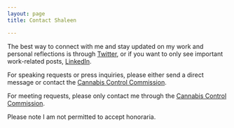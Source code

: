 ```yaml
---
layout: page
title: Contact Shaleen

---
```

The best way to connect with me and stay updated on my work and personal reflections is through [Twitter](https://twitter.com/shaleentitle), or if you want to only see important work-related posts, [LinkedIn](https://www.linkedin.com/in/shaleentitle). 

For speaking requests or press inquiries, please either send a direct message or contact the [Cannabis Control Commission](https://mass-cannabis-control.com/contact/).

For meeting requests, please only contact me through the [Cannabis Control Commission](https://mass-cannabis-control.com/contact/).

Please note I am not permitted to accept honoraria.